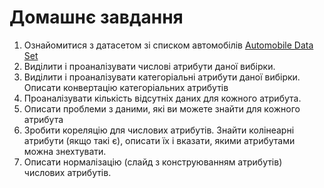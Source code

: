 # Домашнє завдання

1. Ознайомитися з датасетом зі списком автомобілів [Automobile Data Set](https://archive.ics.uci.edu/ml/datasets/Automobile)
2. Виділити і проаналізувати числові атрибути даної вибірки. 
3. Виділити і проаналізувати категоріальні атрибути даної вибірки. Описати конвертацію категоріальних атрибутів
4. Проаналізувати кількість відсутніх даних для кожного атрибута.
5. Описати проблеми з даними, які ви можете знайти для кожного атрибута
6. Зробити кореляцію для числових атрибутів. Знайти колінеарні атрибути (якщо такі є), описати їх і вказати, якими атрибутами можна знехтувати.
7. Описати нормалізацію (слайд з конструюванням атрибутів) числових атрибутів.